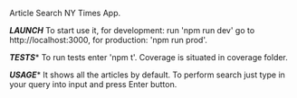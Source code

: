 Article Search NY Times App.

*****LAUNCH*****
To start use it, for development: run 'npm run dev' go to http://localhost:3000,
for production: 'npm run prod'.

*****TESTS******
To run tests enter 'npm t'.
Coverage is situated in coverage folder.

*****USAGE******
It shows all the articles by default.
To perform search just type in your query into input and press Enter button.